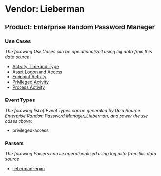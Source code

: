 Vendor: Lieberman
=================
Product: Enterprise Random Password Manager
-------------------------------------------

### Use Cases

_The following Use Cases can be operationalized using log data from this data source_

* [Activity Time  and Type](usecase_activity_time__and_type.md)
* [Asset Logon and Access](usecase_asset_logon_and_access.md)
* [Endpoint Activity](usecase_endpoint_activity.md)
* [Privileged Activity](usecase_privileged_activity.md)
* [Process Activity](usecase_process_activity.md)


### Event Types

_The following list of Event Types can be generated by Data Source Enterprise Random Password Manager_Lieberman, and power the use cases above:_

- privileged-access


### Parsers

_The following Parsers can be operationalized using log data from this data source_

* [lieberman-erpm](parserContent_lieberman-erpm.md)

